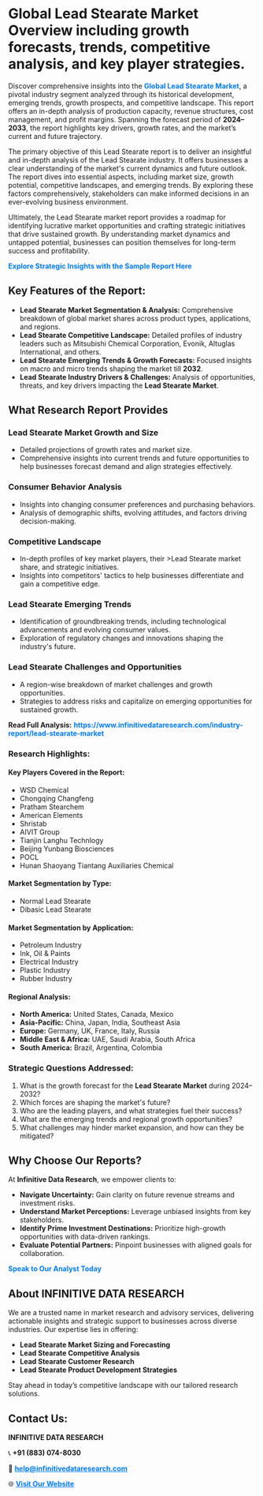 <h1>Global Lead Stearate Market Overview including growth forecasts, trends, competitive analysis, and key player strategies.</h1>
<p>
Discover comprehensive insights into the 
<a href="https://www.infinitivedataresearch.com/industry-report/lead-stearate-market" rel="dofollow" style="color: #007BFF; text-decoration: none;"><strong>Global Lead Stearate Market</strong></a>, a pivotal industry segment analyzed through its historical development, emerging trends, growth prospects, and competitive landscape. This report offers an in-depth analysis of production capacity, revenue structures, cost management, and profit margins. Spanning the forecast period of <strong>2024–2033</strong>, the report highlights key drivers, growth rates, and the market’s current and future trajectory.
</p>
<p>
The primary objective of this Lead Stearate report is to deliver an insightful and in-depth analysis of the Lead Stearate industry. It offers businesses a clear understanding of the market's current dynamics and future outlook. The report dives into essential aspects, including market size, growth potential, competitive landscapes, and emerging trends. By exploring these factors comprehensively, stakeholders can make informed decisions in an ever-evolving business environment.
</p>
<p>
Ultimately, the Lead Stearate market report provides a roadmap for identifying lucrative market opportunities and crafting strategic initiatives that drive sustained growth. By understanding market dynamics and untapped potential, businesses can position themselves for long-term success and profitability.
</p>
<p>
<a href="https://www.infinitivedataresearch.com/request-sample/reportId=105242" style="color: #007BFF; text-decoration: none;"><strong>Explore Strategic Insights with the Sample Report Here</strong></a>
</p>

<h2>Key Features of the Report:</h2>
<ul>
<li><strong>Lead Stearate Market Segmentation & Analysis:</strong> Comprehensive breakdown of global market shares across product types, applications, and regions.</li>
<li><strong>Lead Stearate Competitive Landscape:</strong> Detailed profiles of industry leaders such as Mitsubishi Chemical Corporation, Evonik, Altuglas International, and others.</li>
<li><strong>Lead Stearate Emerging Trends & Growth Forecasts:</strong> Focused insights on macro and micro trends shaping the market till <strong>2032</strong>.</li>
<li><strong>Lead Stearate Industry Drivers & Challenges:</strong> Analysis of opportunities, threats, and key drivers impacting the <strong>Lead Stearate Market</strong>.</li>
</ul>

<h2>What Research Report Provides</h2>
<h3>Lead Stearate Market Growth and Size</h3>
<ul>
<li>Detailed projections of growth rates and market size.</li>
<li>Comprehensive insights into current trends and future opportunities to help businesses forecast demand and align strategies effectively.</li>
</ul>

<h3>Consumer Behavior Analysis</h3>
<ul>
<li>Insights into changing consumer preferences and purchasing behaviors.</li>
<li>Analysis of demographic shifts, evolving attitudes, and factors driving decision-making.</li>
</ul>

<h3>Competitive Landscape</h3>
<ul>
<li>In-depth profiles of key market players, their >Lead Stearate market share, and strategic initiatives.</li>
<li>Insights into competitors' tactics to help businesses differentiate and gain a competitive edge.</li>
</ul>

<h3>Lead Stearate Emerging Trends</h3>
<ul>
<li>Identification of groundbreaking trends, including technological advancements and evolving consumer values.</li>
<li>Exploration of regulatory changes and innovations shaping the industry's future.</li>
</ul>

<h3>Lead Stearate Challenges and Opportunities</h3>
<ul>
<li>A region-wise breakdown of market challenges and growth opportunities.</li>
<li>Strategies to address risks and capitalize on emerging opportunities for sustained growth.</li>
</ul>
<p><strong>Read Full Analysis:</strong> <a href="https://www.infinitivedataresearch.com/industry-report/lead-stearate-market" rel="dofollow" style="color: #007BFF; text-decoration: none;"><strong>https://www.infinitivedataresearch.com/industry-report/lead-stearate-market</strong></a></p>
<h3>Research Highlights:</h3>
<h4>Key Players Covered in the Report:</h4>
<ul><li>WSD Chemical</li><li>Chongqing Changfeng</li><li>Pratham Stearchem</li><li>American Elements</li><li>Shristab</li><li>AIVIT Group</li><li>Tianjin Langhu Technlogy</li><li>Beijing Yunbang Biosciences</li><li>POCL</li><li>Hunan Shaoyang Tiantang Auxiliaries Chemical</li></ul>
<h4>Market Segmentation by Type:</h4>
<ul><li>Normal Lead Stearate</li><li>Dibasic Lead Stearate</li></ul>
<h4>Market Segmentation by Application:</h4>
<ul><li>Petroleum Industry</li><li>Ink, Oil &amp; Paints</li><li>Electrical Industry</li><li>Plastic Industry</li><li>Rubber Industry</li></ul>

<h4>Regional Analysis:</h4>
<ul>
<li><strong>North America:</strong> United States, Canada, Mexico</li>
<li><strong>Asia-Pacific:</strong> China, Japan, India, Southeast Asia</li>
<li><strong>Europe:</strong> Germany, UK, France, Italy, Russia</li>
<li><strong>Middle East & Africa:</strong> UAE, Saudi Arabia, South Africa</li>
<li><strong>South America:</strong> Brazil, Argentina, Colombia</li>
</ul>

<h3>Strategic Questions Addressed:</h3>
<ol>
<li>What is the growth forecast for the <strong>Lead Stearate Market</strong> during 2024–2032?</li>
<li>Which forces are shaping the market's future?</li>
<li>Who are the leading players, and what strategies fuel their success?</li>
<li>What are the emerging trends and regional growth opportunities?</li>
<li>What challenges may hinder market expansion, and how can they be mitigated?</li>
</ol>

<h2>Why Choose Our Reports?</h2>
<p>At <strong>Infinitive Data Research</strong>, we empower clients to:</p>
<ul>
<li><strong>Navigate Uncertainty:</strong> Gain clarity on future revenue streams and investment risks.</li>
<li><strong>Understand Market Perceptions:</strong> Leverage unbiased insights from key stakeholders.</li>
<li><strong>Identify Prime Investment Destinations:</strong> Prioritize high-growth opportunities with data-driven rankings.</li>
<li><strong>Evaluate Potential Partners:</strong> Pinpoint businesses with aligned goals for collaboration.</li>
</ul>
<p><a href="https://www.infinitivedataresearch.com/industry-report/lead-stearate-market" rel="dofollow" style="color: #007BFF; text-decoration: none;"><strong>Speak to Our Analyst Today</strong></a></p>

<h2>About INFINITIVE DATA RESEARCH</h2>
<p>We are a trusted name in market research and advisory services, delivering actionable insights and strategic support to businesses across diverse industries. Our expertise lies in offering:</p>
<ul>
<li><strong>Lead Stearate Market Sizing and Forecasting</strong></li>
<li><strong>Lead Stearate Competitive Analysis</strong></li>
<li><strong>Lead Stearate Customer Research</strong></li>
<li><strong>Lead Stearate Product Development Strategies</strong></li>
</ul>
<p>Stay ahead in today’s competitive landscape with our tailored research solutions.</p>

<h2>Contact Us:</h2>
<p><strong>INFINITIVE DATA RESEARCH</strong></p>
<p>📞 <strong>+91 (883) 074-8030</strong></p>
<p>📧 <strong><a href="mailto:help@infinitivedataresearch.com" style="color: #007BFF;">help@infinitivedataresearch.com</a></strong></p>
<p>🌐 <strong><a href="https://www.infinitivedataresearch.com" rel="dofollow" style="color: #007BFF;">Visit Our Website</a></strong></p>